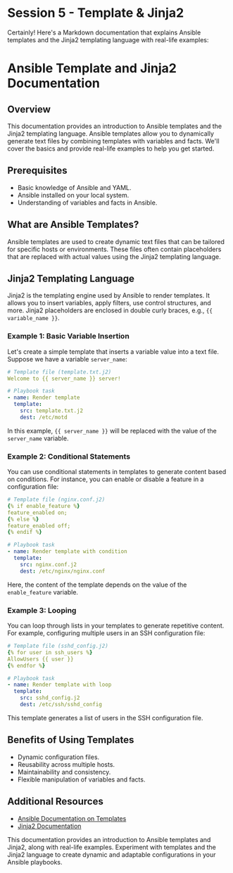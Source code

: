 # Session 5 - Template & Jinja2
Certainly! Here's a Markdown documentation that explains Ansible templates and the Jinja2 templating language with real-life examples:

# Ansible Template and Jinja2 Documentation

## Overview

This documentation provides an introduction to Ansible templates and the Jinja2 templating language. Ansible templates allow you to dynamically generate text files by combining templates with variables and facts. We'll cover the basics and provide real-life examples to help you get started.

## Prerequisites

- Basic knowledge of Ansible and YAML.
- Ansible installed on your local system.
- Understanding of variables and facts in Ansible.

## What are Ansible Templates?

Ansible templates are used to create dynamic text files that can be tailored for specific hosts or environments. These files often contain placeholders that are replaced with actual values using the Jinja2 templating language.

## Jinja2 Templating Language

Jinja2 is the templating engine used by Ansible to render templates. It allows you to insert variables, apply filters, use control structures, and more. Jinja2 placeholders are enclosed in double curly braces, e.g., `{{ variable_name }}`.

### Example 1: Basic Variable Insertion

Let's create a simple template that inserts a variable value into a text file. Suppose we have a variable `server_name`:

```yaml
# Template file (template.txt.j2)
Welcome to {{ server_name }} server!

# Playbook task
- name: Render template
  template:
    src: template.txt.j2
    dest: /etc/motd
```

In this example, `{{ server_name }}` will be replaced with the value of the `server_name` variable.

### Example 2: Conditional Statements

You can use conditional statements in templates to generate content based on conditions. For instance, you can enable or disable a feature in a configuration file:

```yaml
# Template file (nginx.conf.j2)
{% if enable_feature %}
feature_enabled on;
{% else %}
feature_enabled off;
{% endif %}

# Playbook task
- name: Render template with condition
  template:
    src: nginx.conf.j2
    dest: /etc/nginx/nginx.conf
```

Here, the content of the template depends on the value of the `enable_feature` variable.

### Example 3: Looping

You can loop through lists in your templates to generate repetitive content. For example, configuring multiple users in an SSH configuration file:

```yaml
# Template file (sshd_config.j2)
{% for user in ssh_users %}
AllowUsers {{ user }}
{% endfor %}

# Playbook task
- name: Render template with loop
  template:
    src: sshd_config.j2
    dest: /etc/ssh/sshd_config
```

This template generates a list of users in the SSH configuration file.

## Benefits of Using Templates

- Dynamic configuration files.
- Reusability across multiple hosts.
- Maintainability and consistency.
- Flexible manipulation of variables and facts.

## Additional Resources

- [Ansible Documentation on Templates](https://docs.ansible.com/ansible/latest/user_guide/templates.html)
- [Jinja2 Documentation](https://jinja.palletsprojects.com/en/3.0.x/templates/)

This documentation provides an introduction to Ansible templates and Jinja2, along with real-life examples. Experiment with templates and the Jinja2 language to create dynamic and adaptable configurations in your Ansible playbooks.